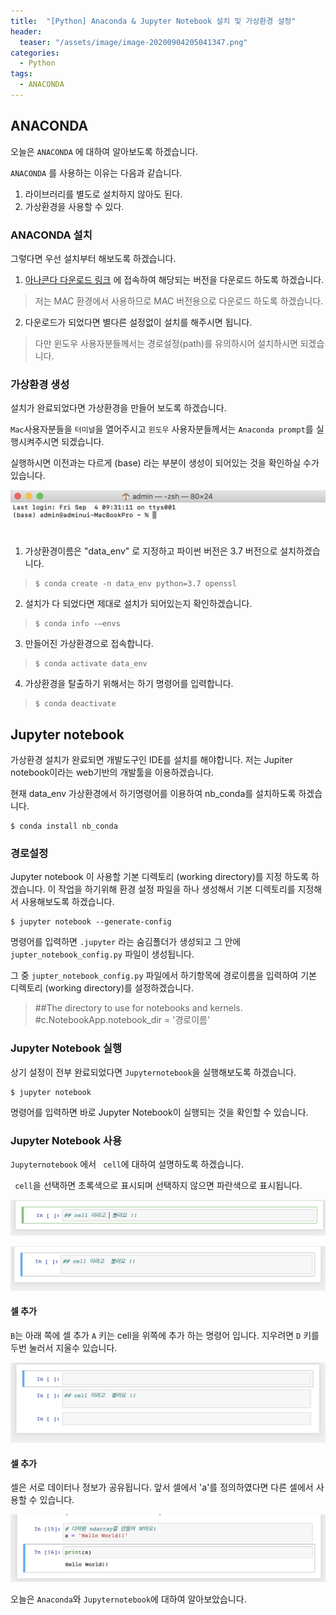 ```yaml
---
title:  "[Python] Anaconda & Jupyter Notebook 설치 및 가상환경 설정"
header:
  teaser: "/assets/image/image-20200904205041347.png"
categories: 
  - Python
tags:
  - ANACONDA
---
```

## ANACONDA

오늘은 `ANACONDA` 에 대하여 알아보도록 하겠습니다. 

`ANACONDA` 를 사용하는 이유는 다음과 같습니다. 

1. 라이브러리를 별도로 설치하지 않아도 된다.
2. 가상환경을 사용할 수 있다.

### ANACONDA 설치

그렇다면 우선 설치부터 해보도록 하겠습니다.

1. [아나콘다 다운로드 링크](https://www.anaconda.com/products/individual) 에 접속하여 해당되는 버전을 다운로드 하도록 하겠습니다. 
> 저는 MAC 환경에서 사용하므로 MAC 버전용으로 다운로드 하도록 하겠습니다.

2. 다운로드가 되었다면 별다른 설정없이 설치를 해주시면 됩니다. 
> 다만 윈도우 사용자분들께서는 경로설정(path)를 유의하시어 설치하시면 되겠습니다.



### 가상환경 생성

설치가 완료되었다면 가상환경을 만들어 보도록 하겠습니다. 

`Mac`사용자분들을 `터미널`을 열어주시고 `윈도우` 사용자분들께서는 `Anaconda prompt`를 실행시켜주시면 되겠습니다.

실행하시면 이전과는 다르게 (base) 라는 부분이 생성이 되어있는 것을 확인하실 수가 있습니다. 

<img src="../../assets/image/image-20200904211002265.png" alt="image-20200904211002265" style="zoom:50%;" />

1. 가상환경이름은 "data_env" 로 지정하고 파이썬 버전은 3.7 버전으로 설치하겠습니다. 
>``` shell
>$ conda create -n data_env python=3.7 openssl
>```
2. 설치가 다 되었다면 제대로 설치가 되어있는지 확인하겠습니다.
>``` shell
>$ conda info -—envs
>```
3. 만들어진 가상환경으로 접속합니다. 
>``` shell
>$ conda activate data_env
>```
4. 가상환경을 탈출하기 위해서는 하기 명령어를 입력합니다.
>``` shell
>$ conda deactivate
>```

## Jupyter notebook
가상환경 설치가 완료되면 개발도구인 IDE를 설치를 해야합니다.
저는 Jupiter notebook이라는 web기반의 개발툴을 이용하겠습니다.

현재 data_env 가상환경에서 하기명령어를 이용하여 nb_conda를 설치하도록 하겠습니다.
``` shell
$ conda install nb_conda
```



### 경로설정 

Jupyter notebook 이 사용할 기본 디렉토리 (working directory)를 지정 하도록 하겠습니다.
이 작업을 하기위해 환경 설정 파일을 하나 생성해서 기본 디렉토리를 지정해서 사용해보도록 하겠습니다.

``` shell
$ jupyter notebook --generate-config
```

명령어를 입력하면 `.jupyter` 라는 숨김폴더가 생성되고 그 안에` jupter_notebook_config.py` 파일이 생성됩니다.

그 중 `jupter_notebook_config.py` 파일에서 하기항목에 경로이름을 입력하여 기본 디렉토리 (working directory)를 설정하겠습니다. 

> ##The directory to use for notebooks and kernels.
> #c.NotebookApp.notebook_dir = '경로이름'



### Jupyter Notebook 실행 

상기 설정이 전부 완료되었다면 `Jupyternotebook`을 실행해보도록 하겠습니다.

``` shell
$ jupyter notebook
```

명령어를 입력하면 바로 Jupyter Notebook이 실행되는 것을 확인할 수 있습니다.



### Jupyter Notebook 사용

 `Jupyternotebook` 에서  ` cell`에 대하여 설명하도록 하겠습니다. 

` cell`을 선택하면 초록색으로 표시되며 선택하지 않으면 파란색으로 표시됩니다.

![image-20200904091457898](../../assets/image/image-20200904091457898.png)

![image-20200904091555177](../../assets/image/image-20200904091555177.png)



#### 셀 추가 

`B`는 아래 쪽에 셀 추가 `A` 키는 cell을 위쪽에 추가 하는 명령어 입니다. 지우려면 `D` 키를 두번 눌러서 지울수 있습니다.

![image-20200904091702847](../../assets/image/image-20200904091702847.png)



#### 셀 추가 

셀은 서로 데이터나 정보가 공유됩니다. 앞서 셀에서 'a'를 정의하였다면 다른 셀에서 사용할 수 있습니다.

![image-20200904101048587](../../assets/image/image-20200904101048587.png)



오늘은 `Anaconda`와 `Jupyternotebook`에 대하여 알아보았습니다.
